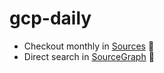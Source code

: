 # gcp-daily

- Checkout monthly in [Sources](https://github.com/browny/gcp-daily/find/main) 📆
- Direct search in [SourceGraph](https://sourcegraph.com/github.com/browny/gcp-daily) 🎉
